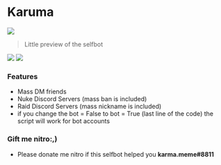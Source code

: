 


# Karuma

![](https://cdn.discordapp.com/attachments/858455563645485077/868556693947154482/unknown.png)
> Little preview of the selfbot
                
				
![](https://img.shields.io/github/stars/pandao/editor.md.svg) ![](https://img.shields.io/badge/release-v1.3-blue) ![]()

### Features

- Mass DM friends
- Nuke Discord Servers (mass ban is included)
- Raid Discord Servers (mass nickname is included)
- if you change the bot = False to bot = True (last line of the code) the script will work for bot accounts


### Gift me nitro:,)

- Please donate me nitro if this selfbot helped you **karma.meme#8811**
